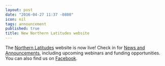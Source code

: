 ```yaml
---
layout: post
date: "2016-04-27 11:37 -0800"
icon: nil
tags: announcement
published: true
title: New Northern Latitudes website
---
```

The [Northern Latitudes](http://www.northernlatitudes.org) website is now live! Check in for [News and Announcements](http://www.northernlatitudes.org/#feed-list), including upcoming webinars and funding opportunities. You can also find us on [Facebook](https://www.facebook.com/northlatitudes).

